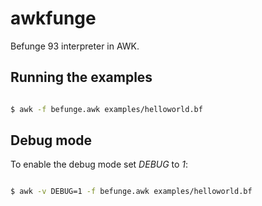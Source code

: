 awkfunge
========

Befunge 93 interpreter in AWK.

Running the examples
--------------------

```bash

$ awk -f befunge.awk examples/helloworld.bf

```

Debug mode
----------

To enable the debug mode set *DEBUG* to *1*:

```bash

$ awk -v DEBUG=1 -f befunge.awk examples/helloworld.bf

```
